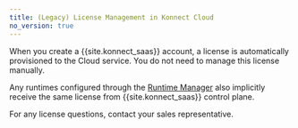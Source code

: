 ```yaml
---
title: (Legacy) License Management in Konnect Cloud
no_version: true
---
```

<!-- vale off -->
When you create a {{site.konnect_saas}} account, a license is
automatically provisioned to the Cloud service. You do not need to manage this
license manually.

Any runtimes configured through the [Runtime Manager](/konnect/legacy/runtime-manager)
also implicitly receive the same license from {{site.konnect_saas}}
control plane.

For any license questions, contact your sales representative.
